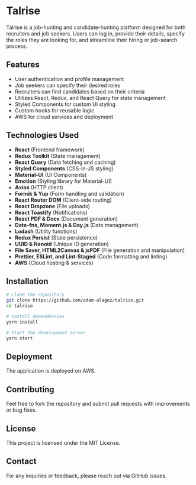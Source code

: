 # Talrise

Talrise is a job-hunting and candidate-hunting platform designed for both recruiters and job seekers. Users can log in, provide their details, specify the roles they are looking for, and streamline their hiring or job-search process.

## Features

- User authentication and profile management
- Job seekers can specify their desired roles
- Recruiters can find candidates based on their criteria
- Utilizes React, Redux, and React Query for state management
- Styled Components for custom UI styling
- Custom hooks for reusable logic
- AWS for cloud services and deployment

## Technologies Used

- **React** (Frontend framework)
- **Redux Toolkit** (State management)
- **React Query** (Data fetching and caching)
- **Styled Components** (CSS-in-JS styling)
- **Material-UI** (UI Components)
- **Emotion** (Styling library for Material-UI)
- **Axios** (HTTP client)
- **Formik & Yup** (Form handling and validation)
- **React Router DOM** (Client-side routing)
- **React Dropzone** (File uploads)
- **React Toastify** (Notifications)
- **React PDF & Docx** (Document generation)
- **Date-fns, Moment.js & Day.js** (Date management)
- **Lodash** (Utility functions)
- **Redux Persist** (State persistence)
- **UUID & Nanoid** (Unique ID generation)
- **File Saver, HTML2Canvas & jsPDF** (File generation and manipulation)
- **Prettier, ESLint, and Lint-Staged** (Code formatting and linting)
- **AWS** (Cloud hosting & services)

## Installation

```sh
# Clone the repository
git clone https://github.com/adam-alagoz/talrise.git
cd talrise

# Install dependencies
yarn install

# Start the development server
yarn start
```

## Deployment

The application is deployed on AWS.

## Contributing

Feel free to fork the repository and submit pull requests with improvements or bug fixes.

## License

This project is licensed under the MIT License.

## Contact

For any inquiries or feedback, please reach out via GitHub issues.
